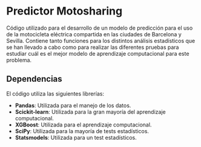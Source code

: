 # Predictor Motosharing
Código utilizado para el desarrollo de un modelo de predicción para el uso de la motocicleta eléctrica compartida en las ciudades de Barcelona y Sevilla. Contiene tanto funciones para los distintos análisis estadísticos que se han llevado a cabo como para realizar las diferentes pruebas para estudiar cuál es el mejor modelo de aprendizaje computacional para este problema.

## Dependencias
El código utiliza las siguientes librerías:
- <b>Pandas</b>: Utilizada para el manejo de los datos.
- <b>Scickit-learn</b>: Utilizada para la gran mayoría del aprendizaje computacional.
- <b>XGBoost</b>: Utilizada para el aprendizaje computacional.
- <b>SciPy</b>: Utilizada para la mayoría de tests estadísticos.
- <b>Statsmodels</b>: Utilizada para un test estadísticos.
